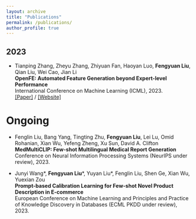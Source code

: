 ```yaml
---
layout: archive
title: "Publications"
permalink: /publications/
author_profile: true
---
```



## 2023

- Tianping Zhang, Zheyu Zhang, Zhiyuan Fan, Haoyan Luo, __Fengyuan Liu__, Qian Liu, Wei Cao, Jian Li                 
**OpenFE: Automated Feature Generation beyond Expert-level Performance**   
International Conference on Machine Learning (ICML), 2023.      
[\[Paper\]](https://arxiv.org/abs/2211.12507) / [\[Website\]](https://github.com/IIIS-Li-Group/OpenFE)

# Ongoing

- Fenglin Liu, Bang Yang, Tingting Zhu, __Fengyuan Liu__, Lei Lu, Omid Rohanian, Xian Wu, Yefeng Zheng, Xu Sun, David A. Clifton   
**MedMultiCLIP: Few-shot Multilingual Medical Report Generation**   
Conference on Neural Information Processing Systems (NeurIPS under review), 2023.

- Junyi Wang\*, __Fengyuan Liu__\*, Yuyan Liu*, Fenglin Liu, Shen Ge, Xian Wu, Yuexian Zou                 
**Prompt-based Calibration Learning for Few-shot Novel Product Description in E-commerce**   
European Conference on Machine Learning and Principles and Practice of Knowledge Discovery in Databases (ECML PKDD under review), 2023.
